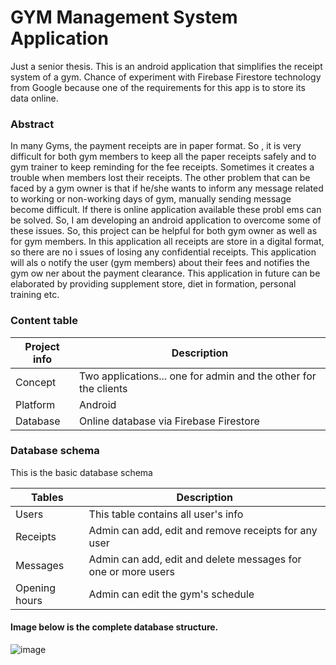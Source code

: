 # GYM Management System Application

Just a senior thesis. This is an android application that simplifies the receipt system of a gym. Chance of experiment with Firebase Firestore technology from Google because one of the requirements for this app is to store its data online.

### Abstract
In many Gyms, the payment receipts are in paper format. So , it is very
difficult for both gym members to keep all the paper receipts safely and to
gym trainer to keep reminding for the fee receipts. Sometimes it creates a
trouble when members lost their receipts. The other problem that can be
faced by a gym owner is that if he/she wants to inform any message related
to working or non-working days of gym, manually sending message become
difficult. If there is online application available these probl ems can be
solved. So, I am developing an android application to overcome some of
these issues. So, this project can be helpful for both gym owner as well as
for gym members. In this application all receipts are store in a digital
format, so there are no i ssues of losing any confidential receipts. This
application will als o notify the user (gym members) about their fees and
notifies the gym ow ner about the payment clearance. This application in
future can be elaborated by providing supplement store, diet in formation,
personal training etc.

### Content table
| Project info           | Description                                                        |
| -------------          | -------------                                                      |
| Concept                | Two applications... one for admin and the other for the clients    |
| Platform               | Android                                                            |
| Database               | Online database via Firebase Firestore                             |


### Database schema
This is the basic database schema

| Tables                 | Description                                                      |
| -------------          | -------------                                                    |
| Users                  | This table contains all user's info                              |
| Receipts               | Admin can add, edit and remove receipts for any user             |
| Messages               | Admin can add, edit and delete messages for one or more users    |
| Opening hours          | Admin can edit the gym's schedule                                |

#### Image below is the complete database structure.
![image](https://user-images.githubusercontent.com/98215854/160466249-70ac8a4d-6117-4032-bc18-7c8626de5d9e.png)

```licence 

```

